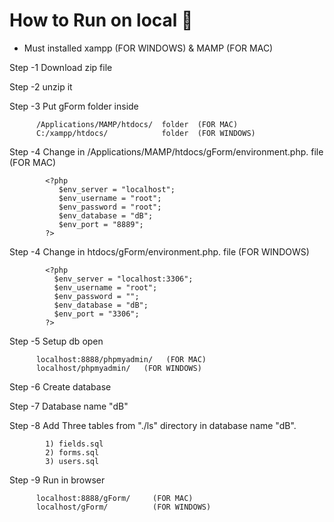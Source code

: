 # How to Run on local 📖

- Must installed xampp (FOR WINDOWS) & MAMP (FOR MAC) 

Step -1   Download zip file 

Step -2   unzip it 

Step -3   Put gForm folder inside 

          /Applications/MAMP/htdocs/  folder  (FOR MAC)
          C:/xampp/htdocs/            folder  (FOR WINDOWS)

Step -4   Change in /Applications/MAMP/htdocs/gForm/environment.php. file (FOR MAC)
          
            <?php
               $env_server = "localhost";
               $env_username = "root";
               $env_password = "root";
               $env_database = "dB";
               $env_port = "8889";
            ?>

Step -4   Change in htdocs/gForm/environment.php. file (FOR WINDOWS)
          
            <?php
              $env_server = "localhost:3306";
              $env_username = "root";
              $env_password = "";
              $env_database = "dB";
              $env_port = "3306";
            ?>

Step -5   Setup db open 

          localhost:8888/phpmyadmin/   (FOR MAC)
          localhost/phpmyadmin/   (FOR WINDOWS)

Step -6   Create database 

Step -7   Database name  "dB"

Step -8   Add Three tables from "./ls" directory in database name "dB". 

            1) fields.sql
            2) forms.sql
            3) users.sql

Step -9   Run in browser 

          localhost:8888/gForm/     (FOR MAC)
          localhost/gForm/          (FOR WINDOWS)


